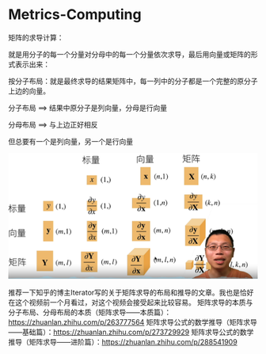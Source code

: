 # Metrics-Computing

矩阵的求导计算：

就是用分子的每一个分量对分母中的每一个分量依次求导，最后用向量或矩阵的形式表示出来：

按分子布局：就是最终求导的结果矩阵中，每一列中的分子都是一个完整的原分子上边的向量。

分子布局 ==> 结果中原分子是列向量，分母是行向量

分母布局 ==> 与上边正好相反

但总要有一个是列向量，另一个是行向量

![image-20220514153538517](06-Metrics-Computing.assets/image-20220514153538517.png)



推荐一下知乎的博主Iterator写的关于矩阵求导的布局和推导的文章。我也是恰好在这个视频前一个月看过，对这个视频会接受起来比较容易。
矩阵求导的本质与分子布局、分母布局的本质（矩阵求导——本质篇）：https://zhuanlan.zhihu.com/p/263777564
矩阵求导公式的数学推导（矩阵求导——基础篇）：https://zhuanlan.zhihu.com/p/273729929
矩阵求导公式的数学推导（矩阵求导——进阶篇）：https://zhuanlan.zhihu.com/p/288541909